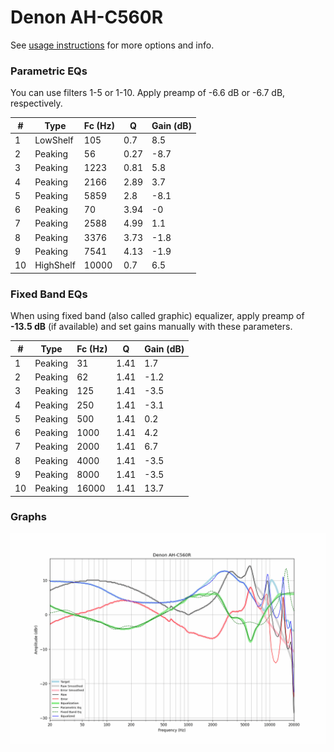 # Denon AH-C560R
See [usage instructions](https://github.com/jaakkopasanen/AutoEq#usage) for more options and info.

### Parametric EQs
You can use filters 1-5 or 1-10. Apply preamp of -6.6 dB or -6.7 dB, respectively.

|   # | Type      |   Fc (Hz) |    Q |   Gain (dB) |
|-----|-----------|-----------|------|-------------|
|   1 | LowShelf  |       105 | 0.7  |         8.5 |
|   2 | Peaking   |        56 | 0.27 |        -8.7 |
|   3 | Peaking   |      1223 | 0.81 |         5.8 |
|   4 | Peaking   |      2166 | 2.89 |         3.7 |
|   5 | Peaking   |      5859 | 2.8  |        -8.1 |
|   6 | Peaking   |        70 | 3.94 |        -0   |
|   7 | Peaking   |      2588 | 4.99 |         1.1 |
|   8 | Peaking   |      3376 | 3.73 |        -1.8 |
|   9 | Peaking   |      7541 | 4.13 |        -1.9 |
|  10 | HighShelf |     10000 | 0.7  |         6.5 |

### Fixed Band EQs
When using fixed band (also called graphic) equalizer, apply preamp of **-13.5 dB** (if available) and set gains manually with these parameters.

|   # | Type    |   Fc (Hz) |    Q |   Gain (dB) |
|-----|---------|-----------|------|-------------|
|   1 | Peaking |        31 | 1.41 |         1.7 |
|   2 | Peaking |        62 | 1.41 |        -1.2 |
|   3 | Peaking |       125 | 1.41 |        -3.5 |
|   4 | Peaking |       250 | 1.41 |        -3.1 |
|   5 | Peaking |       500 | 1.41 |         0.2 |
|   6 | Peaking |      1000 | 1.41 |         4.2 |
|   7 | Peaking |      2000 | 1.41 |         6.7 |
|   8 | Peaking |      4000 | 1.41 |        -3.5 |
|   9 | Peaking |      8000 | 1.41 |        -3.5 |
|  10 | Peaking |     16000 | 1.41 |        13.7 |

### Graphs
![](./Denon%20AH-C560R.png)
